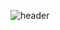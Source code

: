 ![header](https://capsule-render.vercel.app/api?type=waving&color=FFA07A&height=300&section=header&text=Team%20Kukudas&fontSize=90&animation=fadeIn&fontAlignY=38&desc=Kakao%20CloudSchool%20Engineer%20Class&fontColor=FFFFFF&descAlignY=50&descAlign=66)
